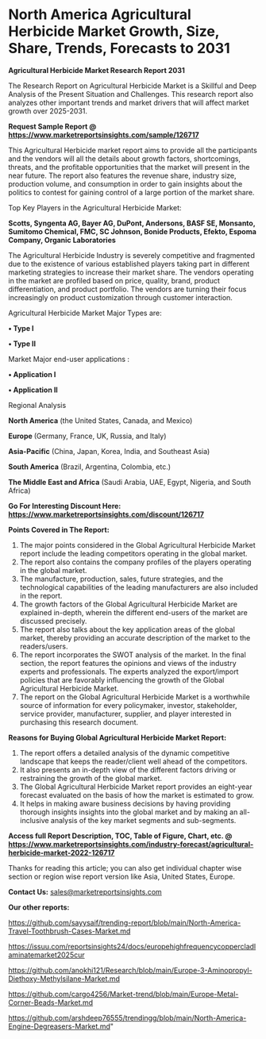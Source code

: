# North America Agricultural Herbicide Market Growth, Size, Share, Trends, Forecasts to 2031

<strong>Agricultural Herbicide Market Research Report 2031</strong>

The Research Report on Agricultural Herbicide Market is a Skillful and Deep Analysis of the Present Situation and Challenges. This research report also analyzes other important trends and market drivers that will affect market growth over 2025-2031.

<strong>Request Sample Report @ <a href=https://www.marketreportsinsights.com/sample/126717>https://www.marketreportsinsights.com/sample/126717</a></strong>

This Agricultural Herbicide market report aims to provide all the participants and the vendors will all the details about growth factors, shortcomings, threats, and the profitable opportunities that the market will present in the near future. The report also features the revenue share, industry size, production volume, and consumption in order to gain insights about the politics to contest for gaining control of a large portion of the market share.

Top Key Players in the Agricultural Herbicide Market:

<strong>Scotts, Syngenta AG, Bayer AG, DuPont, Andersons, BASF SE, Monsanto, Sumitomo Chemical, FMC, SC Johnson, Bonide Products, Efekto, Espoma Company, Organic Laboratories</strong>

The Agricultural Herbicide Industry is severely competitive and fragmented due to the existence of various established players taking part in different marketing strategies to increase their market share. The vendors operating in the market are profiled based on price, quality, brand, product differentiation, and product portfolio. The vendors are turning their focus increasingly on product customization through customer interaction.

Agricultural Herbicide Market Major Types are:

<strong>• Type I

• Type II</strong>

Market Major end-user applications :

<strong>• Application I

• Application II</strong>

Regional Analysis

</u><strong><b>North America</b></strong> (the United States, Canada, and Mexico)

<strong><b>Europe </b></strong>(Germany, France, UK, Russia, and Italy)

<strong><b>Asia-Pacific</b></strong> (China, Japan, Korea, India, and Southeast Asia)

<strong><b>South America</b></strong> (Brazil, Argentina, Colombia, etc.)

<strong><b>The Middle East and Africa</b></strong> (Saudi Arabia, UAE, Egypt, Nigeria, and South Africa)

<strong>Go For Interesting Discount Here: <a href=https://www.marketreportsinsights.com/discount/126717>https://www.marketreportsinsights.com/discount/126717</a></strong>

<strong>Points Covered in The Report:</strong>
<ol>
  <li>The major points considered in the Global Agricultural Herbicide Market report include the leading competitors operating in the global market.</li>
  <li>The report also contains the company profiles of the players operating in the global market.</li>
  <li>The manufacture, production, sales, future strategies, and the technological capabilities of the leading manufacturers are also included in the report.</li>
  <li>The growth factors of the Global Agricultural Herbicide Market are explained in-depth, wherein the different end-users of the market are discussed precisely.</li>
  <li>The report also talks about the key application areas of the global market, thereby providing an accurate description of the market to the readers/users.</li>
  <li>The report incorporates the SWOT analysis of the market. In the final section, the report features the opinions and views of the industry experts and professionals. The experts analyzed the export/import policies that are favorably influencing the growth of the Global Agricultural Herbicide Market.</li>
  <li>The report on the Global Agricultural Herbicide Market is a worthwhile source of information for every policymaker, investor, stakeholder, service provider, manufacturer, supplier, and player interested in purchasing this research document.</li>
</ol>
<strong>Reasons for Buying Global Agricultural Herbicide Market Report:</strong>

<ol>
  <li>The report offers a detailed analysis of the dynamic competitive landscape that keeps the reader/client well ahead of the competitors.</li>
  <li>It also presents an in-depth view of the different factors driving or restraining the growth of the global market.</li>
  <li>The Global Agricultural Herbicide Market report provides an eight-year forecast evaluated on the basis of how the market is estimated to grow.</li>
  <li>It helps in making aware business decisions by having providing thorough insights insights into the global market and by making an all-inclusive analysis of the key market segments and sub-segments.</li>
</ol>
<strong>Access full Report Description, TOC, Table of Figure, Chart, etc. @ <a href=https://www.marketreportsinsights.com/industry-forecast/agricultural-herbicide-market-2022-126717>https://www.marketreportsinsights.com/industry-forecast/agricultural-herbicide-market-2022-126717</a></strong>


Thanks for reading this article; you can also get individual chapter wise section or region wise report version like Asia, United States, Europe.

<strong>Contact Us:</strong>
sales@marketreportsinsights.com

<strong>Our other reports:</strong>

<a href=https://github.com/sayysaif/trending-report/blob/main/North-America-Travel-Toothbrush-Cases-Market.md>https://github.com/sayysaif/trending-report/blob/main/North-America-Travel-Toothbrush-Cases-Market.md</a>

<a href=https://issuu.com/reportsinsights24/docs/europehighfrequencycoppercladlaminatemarket2025cur>https://issuu.com/reportsinsights24/docs/europehighfrequencycoppercladlaminatemarket2025cur</a>

<a href=https://github.com/anokhi121/Research/blob/main/Europe-3-Aminopropyl-Diethoxy-Methylsilane-Market.md>https://github.com/anokhi121/Research/blob/main/Europe-3-Aminopropyl-Diethoxy-Methylsilane-Market.md</a>

<a href=https://github.com/cargo4256/Market-trend/blob/main/Europe-Metal-Corner-Beads-Market.md>https://github.com/cargo4256/Market-trend/blob/main/Europe-Metal-Corner-Beads-Market.md</a>

<a href=https://github.com/arshdeep76555/trendingg/blob/main/North-America-Engine-Degreasers-Market.md>https://github.com/arshdeep76555/trendingg/blob/main/North-America-Engine-Degreasers-Market.md</a>"
